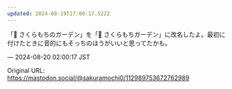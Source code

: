 ```yaml
---
updated: 2024-08-19T17:00:17.522Z
---
```


<p>「🌱 さくらもちのガーデン」を「🌱 さくらもちガーデン」に改名したよ。最初に付けたときに音的にもそっちのほうがいいと思ってたかも。</p>

&mdash; 2024-08-20 02:00:17 JST

Original URL: https://mastodon.social/@sakuramochi0/112989753672762989
